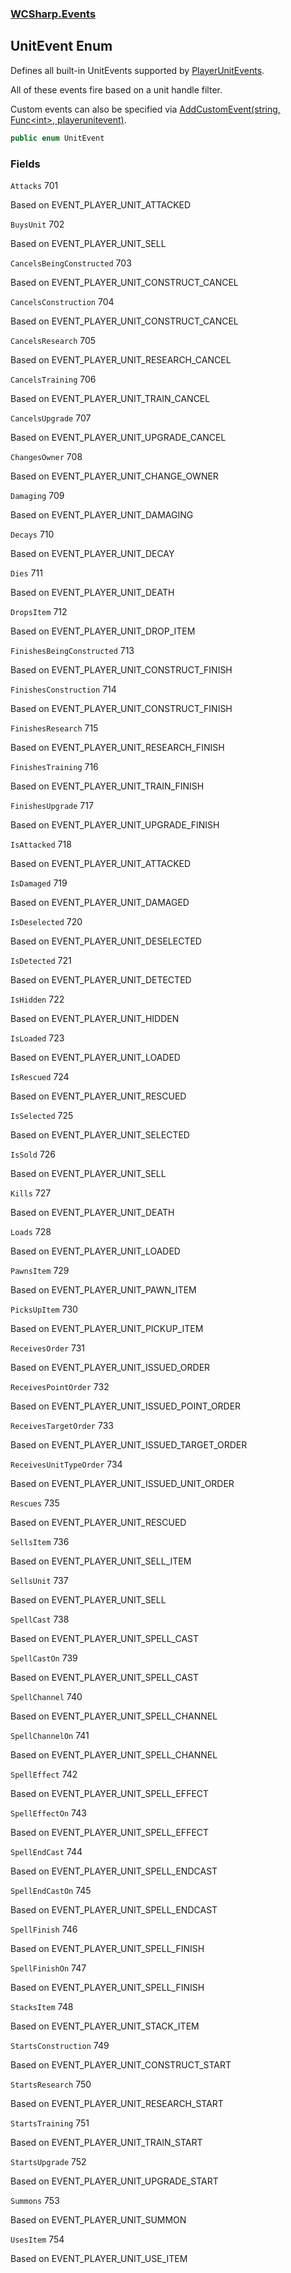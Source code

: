 ### [WCSharp.Events](WCSharp.Events.md 'WCSharp.Events')

## UnitEvent Enum

Defines all built-in UnitEvents supported by [PlayerUnitEvents](WCSharp.Events.PlayerUnitEvents.md 'WCSharp.Events.PlayerUnitEvents').  
  
All of these events fire based on a unit handle filter.  
  
Custom events can also be specified via [AddCustomEvent(string, Func&lt;int&gt;, playerunitevent)](WCSharp.Events.PlayerUnitEvents.AddCustomEvent(string,System.Func_int_,War3Api.Common.playerunitevent).md 'WCSharp.Events.PlayerUnitEvents.AddCustomEvent(string, System.Func<int>, War3Api.Common.playerunitevent)').

```csharp
public enum UnitEvent
```
### Fields

<a name='WCSharp.Events.UnitEvent.Attacks'></a>

`Attacks` 701

Based on EVENT_PLAYER_UNIT_ATTACKED

<a name='WCSharp.Events.UnitEvent.BuysUnit'></a>

`BuysUnit` 702

Based on EVENT_PLAYER_UNIT_SELL

<a name='WCSharp.Events.UnitEvent.CancelsBeingConstructed'></a>

`CancelsBeingConstructed` 703

Based on EVENT_PLAYER_UNIT_CONSTRUCT_CANCEL

<a name='WCSharp.Events.UnitEvent.CancelsConstruction'></a>

`CancelsConstruction` 704

Based on EVENT_PLAYER_UNIT_CONSTRUCT_CANCEL

<a name='WCSharp.Events.UnitEvent.CancelsResearch'></a>

`CancelsResearch` 705

Based on EVENT_PLAYER_UNIT_RESEARCH_CANCEL

<a name='WCSharp.Events.UnitEvent.CancelsTraining'></a>

`CancelsTraining` 706

Based on EVENT_PLAYER_UNIT_TRAIN_CANCEL

<a name='WCSharp.Events.UnitEvent.CancelsUpgrade'></a>

`CancelsUpgrade` 707

Based on EVENT_PLAYER_UNIT_UPGRADE_CANCEL

<a name='WCSharp.Events.UnitEvent.ChangesOwner'></a>

`ChangesOwner` 708

Based on EVENT_PLAYER_UNIT_CHANGE_OWNER

<a name='WCSharp.Events.UnitEvent.Damaging'></a>

`Damaging` 709

Based on EVENT_PLAYER_UNIT_DAMAGING

<a name='WCSharp.Events.UnitEvent.Decays'></a>

`Decays` 710

Based on EVENT_PLAYER_UNIT_DECAY

<a name='WCSharp.Events.UnitEvent.Dies'></a>

`Dies` 711

Based on EVENT_PLAYER_UNIT_DEATH

<a name='WCSharp.Events.UnitEvent.DropsItem'></a>

`DropsItem` 712

Based on EVENT_PLAYER_UNIT_DROP_ITEM

<a name='WCSharp.Events.UnitEvent.FinishesBeingConstructed'></a>

`FinishesBeingConstructed` 713

Based on EVENT_PLAYER_UNIT_CONSTRUCT_FINISH

<a name='WCSharp.Events.UnitEvent.FinishesConstruction'></a>

`FinishesConstruction` 714

Based on EVENT_PLAYER_UNIT_CONSTRUCT_FINISH

<a name='WCSharp.Events.UnitEvent.FinishesResearch'></a>

`FinishesResearch` 715

Based on EVENT_PLAYER_UNIT_RESEARCH_FINISH

<a name='WCSharp.Events.UnitEvent.FinishesTraining'></a>

`FinishesTraining` 716

Based on EVENT_PLAYER_UNIT_TRAIN_FINISH

<a name='WCSharp.Events.UnitEvent.FinishesUpgrade'></a>

`FinishesUpgrade` 717

Based on EVENT_PLAYER_UNIT_UPGRADE_FINISH

<a name='WCSharp.Events.UnitEvent.IsAttacked'></a>

`IsAttacked` 718

Based on EVENT_PLAYER_UNIT_ATTACKED

<a name='WCSharp.Events.UnitEvent.IsDamaged'></a>

`IsDamaged` 719

Based on EVENT_PLAYER_UNIT_DAMAGED

<a name='WCSharp.Events.UnitEvent.IsDeselected'></a>

`IsDeselected` 720

Based on EVENT_PLAYER_UNIT_DESELECTED

<a name='WCSharp.Events.UnitEvent.IsDetected'></a>

`IsDetected` 721

Based on EVENT_PLAYER_UNIT_DETECTED

<a name='WCSharp.Events.UnitEvent.IsHidden'></a>

`IsHidden` 722

Based on EVENT_PLAYER_UNIT_HIDDEN

<a name='WCSharp.Events.UnitEvent.IsLoaded'></a>

`IsLoaded` 723

Based on EVENT_PLAYER_UNIT_LOADED

<a name='WCSharp.Events.UnitEvent.IsRescued'></a>

`IsRescued` 724

Based on EVENT_PLAYER_UNIT_RESCUED

<a name='WCSharp.Events.UnitEvent.IsSelected'></a>

`IsSelected` 725

Based on EVENT_PLAYER_UNIT_SELECTED

<a name='WCSharp.Events.UnitEvent.IsSold'></a>

`IsSold` 726

Based on EVENT_PLAYER_UNIT_SELL

<a name='WCSharp.Events.UnitEvent.Kills'></a>

`Kills` 727

Based on EVENT_PLAYER_UNIT_DEATH

<a name='WCSharp.Events.UnitEvent.Loads'></a>

`Loads` 728

Based on EVENT_PLAYER_UNIT_LOADED

<a name='WCSharp.Events.UnitEvent.PawnsItem'></a>

`PawnsItem` 729

Based on EVENT_PLAYER_UNIT_PAWN_ITEM

<a name='WCSharp.Events.UnitEvent.PicksUpItem'></a>

`PicksUpItem` 730

Based on EVENT_PLAYER_UNIT_PICKUP_ITEM

<a name='WCSharp.Events.UnitEvent.ReceivesOrder'></a>

`ReceivesOrder` 731

Based on EVENT_PLAYER_UNIT_ISSUED_ORDER

<a name='WCSharp.Events.UnitEvent.ReceivesPointOrder'></a>

`ReceivesPointOrder` 732

Based on EVENT_PLAYER_UNIT_ISSUED_POINT_ORDER

<a name='WCSharp.Events.UnitEvent.ReceivesTargetOrder'></a>

`ReceivesTargetOrder` 733

Based on EVENT_PLAYER_UNIT_ISSUED_TARGET_ORDER

<a name='WCSharp.Events.UnitEvent.ReceivesUnitTypeOrder'></a>

`ReceivesUnitTypeOrder` 734

Based on EVENT_PLAYER_UNIT_ISSUED_UNIT_ORDER

<a name='WCSharp.Events.UnitEvent.Rescues'></a>

`Rescues` 735

Based on EVENT_PLAYER_UNIT_RESCUED

<a name='WCSharp.Events.UnitEvent.SellsItem'></a>

`SellsItem` 736

Based on EVENT_PLAYER_UNIT_SELL_ITEM

<a name='WCSharp.Events.UnitEvent.SellsUnit'></a>

`SellsUnit` 737

Based on EVENT_PLAYER_UNIT_SELL

<a name='WCSharp.Events.UnitEvent.SpellCast'></a>

`SpellCast` 738

Based on EVENT_PLAYER_UNIT_SPELL_CAST

<a name='WCSharp.Events.UnitEvent.SpellCastOn'></a>

`SpellCastOn` 739

Based on EVENT_PLAYER_UNIT_SPELL_CAST

<a name='WCSharp.Events.UnitEvent.SpellChannel'></a>

`SpellChannel` 740

Based on EVENT_PLAYER_UNIT_SPELL_CHANNEL

<a name='WCSharp.Events.UnitEvent.SpellChannelOn'></a>

`SpellChannelOn` 741

Based on EVENT_PLAYER_UNIT_SPELL_CHANNEL

<a name='WCSharp.Events.UnitEvent.SpellEffect'></a>

`SpellEffect` 742

Based on EVENT_PLAYER_UNIT_SPELL_EFFECT

<a name='WCSharp.Events.UnitEvent.SpellEffectOn'></a>

`SpellEffectOn` 743

Based on EVENT_PLAYER_UNIT_SPELL_EFFECT

<a name='WCSharp.Events.UnitEvent.SpellEndCast'></a>

`SpellEndCast` 744

Based on EVENT_PLAYER_UNIT_SPELL_ENDCAST

<a name='WCSharp.Events.UnitEvent.SpellEndCastOn'></a>

`SpellEndCastOn` 745

Based on EVENT_PLAYER_UNIT_SPELL_ENDCAST

<a name='WCSharp.Events.UnitEvent.SpellFinish'></a>

`SpellFinish` 746

Based on EVENT_PLAYER_UNIT_SPELL_FINISH

<a name='WCSharp.Events.UnitEvent.SpellFinishOn'></a>

`SpellFinishOn` 747

Based on EVENT_PLAYER_UNIT_SPELL_FINISH

<a name='WCSharp.Events.UnitEvent.StacksItem'></a>

`StacksItem` 748

Based on EVENT_PLAYER_UNIT_STACK_ITEM

<a name='WCSharp.Events.UnitEvent.StartsConstruction'></a>

`StartsConstruction` 749

Based on EVENT_PLAYER_UNIT_CONSTRUCT_START

<a name='WCSharp.Events.UnitEvent.StartsResearch'></a>

`StartsResearch` 750

Based on EVENT_PLAYER_UNIT_RESEARCH_START

<a name='WCSharp.Events.UnitEvent.StartsTraining'></a>

`StartsTraining` 751

Based on EVENT_PLAYER_UNIT_TRAIN_START

<a name='WCSharp.Events.UnitEvent.StartsUpgrade'></a>

`StartsUpgrade` 752

Based on EVENT_PLAYER_UNIT_UPGRADE_START

<a name='WCSharp.Events.UnitEvent.Summons'></a>

`Summons` 753

Based on EVENT_PLAYER_UNIT_SUMMON

<a name='WCSharp.Events.UnitEvent.UsesItem'></a>

`UsesItem` 754

Based on EVENT_PLAYER_UNIT_USE_ITEM
